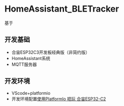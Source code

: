 # HomeAssistant_BLETracker<br>
基于
## 开发基础
* 合宙ESP32C3开发板经典版（非简约版）
* HomeAssistant系统
* MQTT服务器

## 开发环境<br>
* VScode+platformio<br>
* 开发环境配置[使用PlatformIo 把玩 合宙ESP32-C2](https://www.bilibili.com/read/cv16215201)
